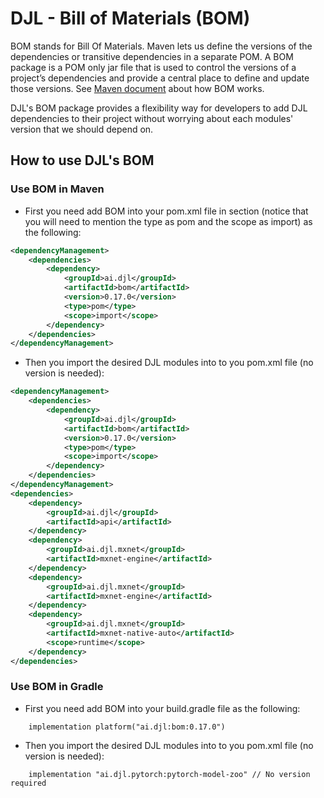 # DJL - Bill of Materials (BOM)

BOM stands for Bill Of Materials. Maven lets us define the versions of the dependencies or transitive
dependencies in a separate POM. A BOM package is a POM only jar file that is used to control the versions
of a project’s dependencies and provide a central place to define and update those versions. 
See [Maven document](https://maven.apache.org/guides/introduction/introduction-to-dependency-mechanism.html#dependency-management)
about how BOM works.

DJL's BOM package provides a flexibility way for developers to add DJL dependencies to their project
without worrying about each modules' version that we should depend on.

## How to use DJL's BOM

### Use BOM in Maven

- First you need add BOM into your pom.xml file in <dependencyManagement> section (notice that you
will need to mention the type as pom and the scope as import) as the following:

```xml
<dependencyManagement>
    <dependencies>
        <dependency>
            <groupId>ai.djl</groupId>
            <artifactId>bom</artifactId>
            <version>0.17.0</version>
            <type>pom</type>
            <scope>import</scope>
        </dependency>
    </dependencies>
</dependencyManagement>
```

- Then you import the desired DJL modules into to you pom.xml file (no version is needed): 

```xml
<dependencyManagement>
    <dependencies>
        <dependency>
            <groupId>ai.djl</groupId>
            <artifactId>bom</artifactId>
            <version>0.17.0</version>
            <type>pom</type>
            <scope>import</scope>
        </dependency>
    </dependencies>
</dependencyManagement>
<dependencies>
    <dependency>
        <groupId>ai.djl</groupId>
        <artifactId>api</artifactId>
    </dependency>
    <dependency>
        <groupId>ai.djl.mxnet</groupId>
        <artifactId>mxnet-engine</artifactId>
    </dependency>
    <dependency>
        <groupId>ai.djl.mxnet</groupId>
        <artifactId>mxnet-engine</artifactId>
    </dependency>
    <dependency>
        <groupId>ai.djl.mxnet</groupId>
        <artifactId>mxnet-native-auto</artifactId>
        <scope>runtime</scope>
    </dependency>
</dependencies>
```

### Use BOM in Gradle

- First you need add BOM into your build.gradle file as the following:

```
    implementation platform("ai.djl:bom:0.17.0")
```

- Then you import the desired DJL modules into to you pom.xml file (no version is needed):

```
    implementation "ai.djl.pytorch:pytorch-model-zoo" // No version required
```
